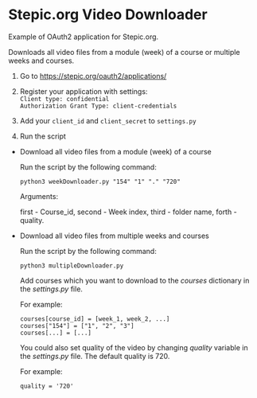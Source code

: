 # Stepic.org Video Downloader

Example of OAuth2 application for Stepic.org. 

Downloads all video files from a module (week) of a course or multiple weeks and courses.

1. Go to https://stepic.org/oauth2/applications/

2. Register your application with settings:  
`Client type: confidential`  
`Authorization Grant Type: client-credentials`

3. Add your `client_id` and `client_secret` to `settings.py`

4. Run the script

  * Download all video files from a module (week) of a course
    
    Run the script by the following command:
    
    ```
    python3 weekDownloader.py "154" "1" "." "720"
    ```
    
    Arguments:
    
    first - Course_id, second - Week index, third - folder name, forth - quality.

  * Download all video files from multiple weeks and courses
    
    Run the script by the following command:
    
    ```
    python3 multipleDownloader.py
    ```  
    
    Add courses which you want to download to the *courses* dictionary in the *settings.py* file.
    
    For example:
    
    ```
    courses[course_id] = [week_1, week_2, ...]
    courses["154"] = ["1", "2", "3"]
    courses[...] = [...]
    ```
    
    You could also set quality of the video by changing *quality* variable in the *settings.py* file.
    The default quality is 720.
    
    For example:
    ```
    quality = '720'
    ```

